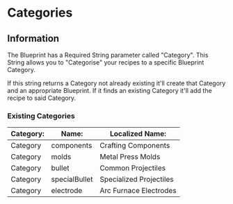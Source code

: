 # Categories

## Information
The Blueprint has a Required String parameter called "Category".
This String allows you to "Categorise" your recipes to a specific Blueprint Category.

If this string returns a Category not already existing it'll create that Category and an appropriate Blueprint.
If it finds an existing Category it'll add the recipe to said Category.

### Existing Categories

|Category:   |Name:         |Localized Name:            |
|------------|--------------|---------------------------|
|Category    |components    |Crafting Components 		|
|Category    |molds			|Metal Press Molds 			|
|Category    |bullet 		|Common Projectiles			|
|Category    |specialBullet |Specialized Projectiles	|
|Category    |electrode		|Arc Furnace Electrodes		|